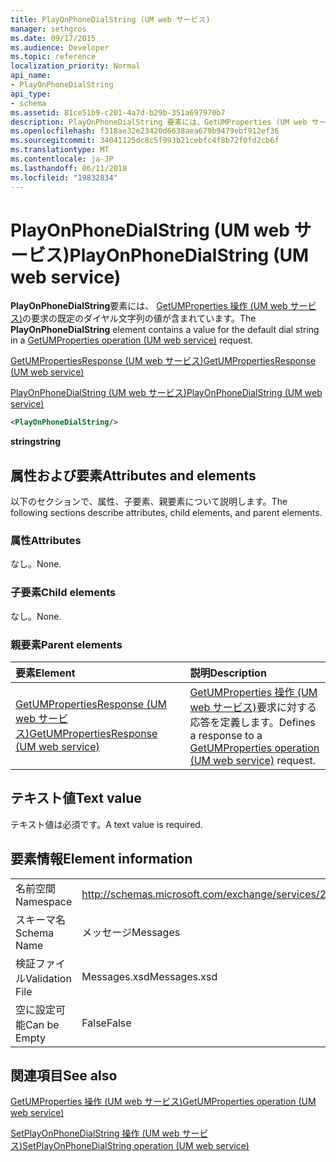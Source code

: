 ```yaml
---
title: PlayOnPhoneDialString (UM web サービス)
manager: sethgros
ms.date: 09/17/2015
ms.audience: Developer
ms.topic: reference
localization_priority: Normal
api_name:
- PlayOnPhoneDialString
api_type:
- schema
ms.assetid: 81ce51b9-c201-4a7d-b29b-351a697970b7
description: PlayOnPhoneDialString 要素には、GetUMProperties (UM web サービス) の操作要求の既定のダイヤル文字列の値が含まれています。
ms.openlocfilehash: f318ae32e23420d6638aea679b9479ebf912ef36
ms.sourcegitcommit: 34041125dc8c5f993b21cebfc4f8b72f0fd2cb6f
ms.translationtype: MT
ms.contentlocale: ja-JP
ms.lasthandoff: 06/11/2018
ms.locfileid: "19832834"
---
```

# <a name="playonphonedialstring-um-web-service"></a><span data-ttu-id="8713d-103">PlayOnPhoneDialString (UM web サービス)</span><span class="sxs-lookup"><span data-stu-id="8713d-103">PlayOnPhoneDialString (UM web service)</span></span>

<span data-ttu-id="8713d-104">**PlayOnPhoneDialString**要素には、 [GetUMProperties 操作 (UM web サービス)](getumproperties-operation-um-web-service.md)の要求の既定のダイヤル文字列の値が含まれています。</span><span class="sxs-lookup"><span data-stu-id="8713d-104">The **PlayOnPhoneDialString** element contains a value for the default dial string in a [GetUMProperties operation (UM web service)](getumproperties-operation-um-web-service.md) request.</span></span> 
  
[<span data-ttu-id="8713d-105">GetUMPropertiesResponse (UM web サービス)</span><span class="sxs-lookup"><span data-stu-id="8713d-105">GetUMPropertiesResponse (UM web service)</span></span>](getumpropertiesresponse-um-web-service.md)
  
[<span data-ttu-id="8713d-106">PlayOnPhoneDialString (UM web サービス)</span><span class="sxs-lookup"><span data-stu-id="8713d-106">PlayOnPhoneDialString (UM web service)</span></span>](playonphonedialstring-um-web-service.md)
  
```xml
<PlayOnPhoneDialString/>
```

 <span data-ttu-id="8713d-107">**string**</span><span class="sxs-lookup"><span data-stu-id="8713d-107">**string**</span></span>
## <a name="attributes-and-elements"></a><span data-ttu-id="8713d-108">属性および要素</span><span class="sxs-lookup"><span data-stu-id="8713d-108">Attributes and elements</span></span>

<span data-ttu-id="8713d-109">以下のセクションで、属性、子要素、親要素について説明します。</span><span class="sxs-lookup"><span data-stu-id="8713d-109">The following sections describe attributes, child elements, and parent elements.</span></span>
  
### <a name="attributes"></a><span data-ttu-id="8713d-110">属性</span><span class="sxs-lookup"><span data-stu-id="8713d-110">Attributes</span></span>

<span data-ttu-id="8713d-111">なし。</span><span class="sxs-lookup"><span data-stu-id="8713d-111">None.</span></span>
  
### <a name="child-elements"></a><span data-ttu-id="8713d-112">子要素</span><span class="sxs-lookup"><span data-stu-id="8713d-112">Child elements</span></span>

<span data-ttu-id="8713d-113">なし。</span><span class="sxs-lookup"><span data-stu-id="8713d-113">None.</span></span>
  
### <a name="parent-elements"></a><span data-ttu-id="8713d-114">親要素</span><span class="sxs-lookup"><span data-stu-id="8713d-114">Parent elements</span></span>

|<span data-ttu-id="8713d-115">**要素**</span><span class="sxs-lookup"><span data-stu-id="8713d-115">**Element**</span></span>|<span data-ttu-id="8713d-116">**説明**</span><span class="sxs-lookup"><span data-stu-id="8713d-116">**Description**</span></span>|
|:-----|:-----|
|[<span data-ttu-id="8713d-117">GetUMPropertiesResponse (UM web サービス)</span><span class="sxs-lookup"><span data-stu-id="8713d-117">GetUMPropertiesResponse (UM web service)</span></span>](getumpropertiesresponse-um-web-service.md) <br/> |<span data-ttu-id="8713d-118">[GetUMProperties 操作 (UM web サービス)](getumproperties-operation-um-web-service.md)要求に対する応答を定義します。</span><span class="sxs-lookup"><span data-stu-id="8713d-118">Defines a response to a [GetUMProperties operation (UM web service)](getumproperties-operation-um-web-service.md) request.</span></span>  <br/> |
   
## <a name="text-value"></a><span data-ttu-id="8713d-119">テキスト値</span><span class="sxs-lookup"><span data-stu-id="8713d-119">Text value</span></span>

<span data-ttu-id="8713d-120">テキスト値は必須です。</span><span class="sxs-lookup"><span data-stu-id="8713d-120">A text value is required.</span></span>
  
## <a name="element-information"></a><span data-ttu-id="8713d-121">要素情報</span><span class="sxs-lookup"><span data-stu-id="8713d-121">Element information</span></span>

|||
|:-----|:-----|
|<span data-ttu-id="8713d-122">名前空間</span><span class="sxs-lookup"><span data-stu-id="8713d-122">Namespace</span></span>  <br/> |http://schemas.microsoft.com/exchange/services/2006/messages  <br/> |
|<span data-ttu-id="8713d-123">スキーマ名</span><span class="sxs-lookup"><span data-stu-id="8713d-123">Schema Name</span></span>  <br/> |<span data-ttu-id="8713d-124">メッセージ</span><span class="sxs-lookup"><span data-stu-id="8713d-124">Messages</span></span>  <br/> |
|<span data-ttu-id="8713d-125">検証ファイル</span><span class="sxs-lookup"><span data-stu-id="8713d-125">Validation File</span></span>  <br/> |<span data-ttu-id="8713d-126">Messages.xsd</span><span class="sxs-lookup"><span data-stu-id="8713d-126">Messages.xsd</span></span>  <br/> |
|<span data-ttu-id="8713d-127">空に設定可能</span><span class="sxs-lookup"><span data-stu-id="8713d-127">Can be Empty</span></span>  <br/> |<span data-ttu-id="8713d-128">False</span><span class="sxs-lookup"><span data-stu-id="8713d-128">False</span></span>  <br/> |
   
## <a name="see-also"></a><span data-ttu-id="8713d-129">関連項目</span><span class="sxs-lookup"><span data-stu-id="8713d-129">See also</span></span>



[<span data-ttu-id="8713d-130">GetUMProperties 操作 (UM web サービス)</span><span class="sxs-lookup"><span data-stu-id="8713d-130">GetUMProperties operation (UM web service)</span></span>](getumproperties-operation-um-web-service.md)
  
[<span data-ttu-id="8713d-131">SetPlayOnPhoneDialString 操作 (UM web サービス)</span><span class="sxs-lookup"><span data-stu-id="8713d-131">SetPlayOnPhoneDialString operation (UM web service)</span></span>](setplayonphonedialstring-operation-um-web-service.md)

